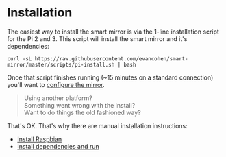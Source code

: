 # Installation

The easiest way to install the smart mirror is via the 1-line installation script for the Pi 2 and 3. This script will install the smart mirror and it's dependencies:

```
curl -sL https://raw.githubusercontent.com/evancohen/smart-mirror/master/scripts/pi-install.sh | bash
```

Once that script finishes running \(~15 minutes on a standard connection\) you'll want to [configure the mirror](configuration.md).

> Using another platform?  
> Something went wrong with the install?  
> Want to do things the old fashioned way?

That's OK. That's why there are manual installation instructions:

* [Install Raspbian](installing_raspbian.md)
* [Install dependencies and run](install_dependencies.md)



